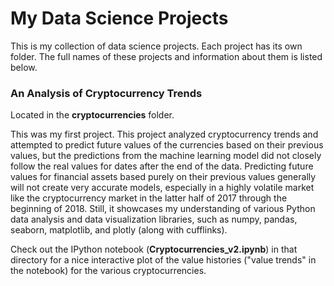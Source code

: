 # My Data Science Projects

This is my collection of data science projects.
Each project has its own folder. 
The full names of these projects and information about them
is listed below.

### An Analysis of Cryptocurrency Trends

Located in the **cryptocurrencies** folder.

This was my first project. 
This project analyzed cryptocurrency trends and attempted
to predict future values of the currencies based on their 
previous values, but the predictions from the machine learning 
model did not closely follow the real values for dates after 
the end of the data. Predicting future values for financial assets 
based purely on their previous values generally will not
create very accurate models, especially in a highly volatile
market like the cryptocurrency market in the latter half of 2017 
through the beginning of 2018. Still, it showcases my understanding 
of various Python data analysis and data visualization libraries, 
such as numpy, pandas, seaborn, matplotlib, and plotly 
(along with cufflinks).

Check out the IPython notebook (**Cryptocurrencies_v2.ipynb**) 
in that directory for a nice interactive plot of the value 
histories ("value trends" in the notebook) for the various 
cryptocurrencies.
